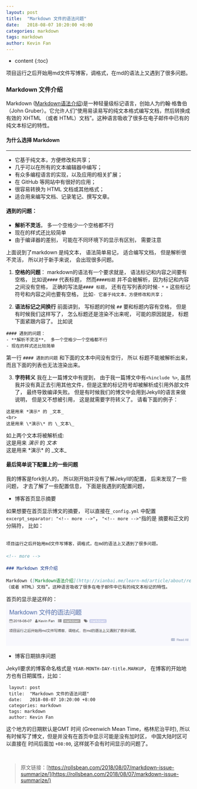 ```yaml
---
layout: post
title:  "Markdown 文件的语法问题"
date:   2018-08-07 10:20:00 +8:00
categories: markdown
tags: markdown
author: Kevin Fan
---
```


* content
{:toc}

项目运行之后开始用md文件写博客，调格式，在md的语法上又遇到了很多问题。

<!-- more -->

### Markdown 文件介绍

Markdown ([Markdown语法介绍](http://xianbai.me/learn-md/article/about/readme.html))是一种轻量级标记语言，创始人为约翰·格鲁伯（John Gruber）。它允许人们“使用易读易写的纯文本格式编写文档，然后转换成有效的 XHTML
（或者 HTML）文档”。这种语言吸收了很多在电子邮件中已有的纯文本标记的特性。

#### 为什么选择 Markdown
----
- 它基于纯文本，方便修改和共享；
- 几乎可以在所有的文本编辑器中编写；
- 有众多编程语言的实现，以及应用的相关扩展；
- 在 GitHub 等网站中有很好的应用；
- 很容易转换为 HTML 文档或其他格式；
- 适合用来编写文档、记录笔记、撰写文章。

#### 遇到的问题：

- **解析不灵活**， 多一个空格少一个空格都不行
- 现在的样式还比较简单
- 由于编译器的差别， 可能在不同环境下的显示有区别， 需要注意

上面说到了markdown 是纯文本， 语法简单易记， 适合编写文档， 但是解析很不灵活， 所以对于新手来说， 会出现很多问题。

1. **空格的问题**：
markdown的语法有一个要求就是， 语法标记和内容之间要有空格， 比如说`####` 代表标题， 然而`####标题` 并不会被解析，因为标记和内容之间没有空格，
正确的写法是`#### 标题`， 还有在写列表的时候`-` `*` `+` 这些标记符号和内容之间也要有空格， 比如`- 它基于纯文本，方便修改和共享；`

2. **语法标记之间换行**
前面讲到， 写标题的时候 `##` 要和标题内容有空格， 但是有时候我们这样写了， 怎么标题还是渲染不出来呢， 可能的原因就是， 标题下面紧跟内容了。 
比如说
```
#### 遇到的问题：
- **解析不灵活**， 多一个空格少一个空格都不行
- 现在的样式还比较简单
```
第一行 `#### 遇到的问题` 和下面的文本中间没有空行， 所以 标题不能被解析出来， 而且下面的列表也无法渲染出来。

3. **字符转义**
我在上一篇博文中有提到， 由于我一篇博文中有`<%include %>`, 虽然我并没有真正去引用其他文件，但是这里的标记符号却被解析成引用外部文件了， 
最终导致编译失败。 但是有时候我们的博文中会用到Jekyll的语言来做说明， 但是又不想被引用， 这是就需要字符转义了。 请看下面的例子：
```
这是用来 *演示* 的 _文本_
<br>
这是用来 \*演示\* 的 \_文本\_
```
 如上两个文本将被解析成: <br>
 这是用来 *演示* 的 _文本_
 <br>
 这是用来 \*演示\* 的 \_文本\_
 
#### 最后简单说下配置上的一些问题
 
 我的博客是fork别人的， 所以刚开始并没有了解Jekyll的配置， 后来发现了一些问题， 才去了解了一些配置信息， 下面是我遇到的配置问题，
 
 - 博客首页显示摘要
 
 如果想要在首页显示博文的摘要， 可以直接在`_config.yml` 中配置 `excerpt_separator: "<!-- more -->"`， `"<!-- more -->"`指的是
 摘要和正文的分隔符， 比如： 
 
```markdown

项目运行之后开始用md文件写博客，调格式，在md的语法上又遇到了很多问题。

<!-- more -->

### Markdown 文件介绍

Markdown ([Markdown语法介绍](http://xianbai.me/learn-md/article/about/readme.html))是一种轻量级标记语言，创始人为约翰·格鲁伯（John Gruber）。它允许人们“使用易读易写的纯文本格式编写文档，然后转换成有效的 XHTML
（或者 HTML）文档”。这种语言吸收了很多在电子邮件中已有的纯文本标记的特性。

```
 
首页的显示是这样的：
![](/images/home_page.jpg)

- 博客日期排序问题

Jekyll要求的博客命名格式是 `YEAR-MONTH-DAY-title.MARKUP`， 在博客的开始地方也有日期属性，比如： 
```
 layout: post
 title:  "Markdown 文件的语法问题"
 date:   2018-08-07 10:20:00 +8:00
 categories: markdown
 tags: markdown
 author: Kevin Fan
```
 
 这个地方的日期默认是GMT 时间
(Greenwich Mean Time，格林尼治平时), 所以有时候写了博文，但是并没有在首页中显示可能是没有加时区， 中国大陆时区可以直接在 时间后面加 `+08:00`,
这样就不会有时间显示的问题了。

<br>

>原文链接：[https://rollsbean.com/2018/08/07/markdown-issue-summarize/](https://rollsbean.com/2018/08/07/markdown-issue-summarize/)